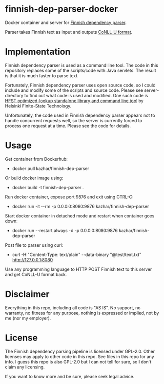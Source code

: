 # finnish-dep-parser-docker

Docker container and server for [Finnish dependency parser](https://github.com/TurkuNLP/Finnish-dep-parser).

Parser takes Finnish text as input and outputs [CoNLL-U format](http://universaldependencies.org/format.html).

# Implementation

Finnish dependency parser is used as a command line tool. The code in this repository replaces some of the 
scripts/code with Java servlets. The result is that it is much faster to parse text.

Fortunately, Finnish dependency parser uses open source code, so I could include and modify some of the 
scripts and source code. Please see server-directory to find out what code is used and modified.
One such code is [HFST optimized-lookup standalone library and command line tool](https://github.com/hfst/hfst-optimized-lookup) by Helsinki Finite-State Technology.

Unfortunately, the code used in Finnish dependency parser appears not to handle concurrent requests well, so
the server is currently forced to process one request at a time. Please see the code for details.

# Usage

Get container from Dockerhub:

- docker pull kazhar/finnish-dep-parser

Or build docker image using:

- docker build -t finnish-dep-parser .

Run docker container, expose port 9876 and exit using CTRL-C:

- docker run -it --rm -p 0.0.0.0:8080:9876 kazhar/finnish-dep-parser

Start docker container in detached mode and restart when container goes down:

- docker run --restart always -d -p 0.0.0.0:8080:9876 kazhar/finnish-dep-parser

Post file to parser using curl:

- curl -H "Content-Type: text/plain" --data-binary "@test/text.txt" http://127.0.0.1:8080

Use any programming language to HTTP POST Finnish text to this server and get CoNLL-U format back.

# Disclaimer

Everything in this repo, including all code is "AS IS". No support, no warranty, no fitness for any purpose, nothing is expressed or implied, not by me (nor my employer).

# License

The Finnish dependency parsing pipeline is licensed under GPL-2.0. Other licenses may apply to other code in this repo. See files in this repo for any info. I guess this repo is also GPL-2.0 but I can not tell for sure, so I don't claim any licensing.

If you want to know more and be sure, please seek legal advice.

